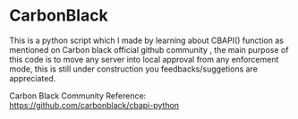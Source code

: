 # CarbonBlack
This is a python script which I made by learning about CBAPI() function as mentioned on Carbon black official github community , the main purpose of this code is to move any server into local approval from any enforcement mode, this is still under construction you feedbacks/suggetions are appreciated.

Carbon Black Community Reference: https://github.com/carbonblack/cbapi-python
